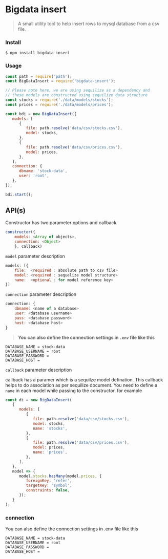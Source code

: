 # Bigdata insert

> A small utility tool to help insert rows to mysql database from a csv file.

### Install

```
$ npm install bigdata-insert
```

### Usage

```js
const path = require('path');
const BigDataInsert = require('bigdata-insert');

// Please note here, we are using sequilize as a dependency and
// these models are constructed using sequilize data structure
const stocks = require('./data/models/stocks');
const prices = require('./data/models/prices');

const bdi = new BigDataInsert({
   models: [
      {
         file: path.resolve('data/csv/stocks.csv'),
         model: stocks,
      },
      {
         file: path.resolve('data/csv/prices.csv'),
         model: prices,
      },
   ],
   connection: {
      dbname: 'stock-data',
      user: 'root',
   },
});

bdi.start();
```

## API(s)

Constructor has two parameter options and callback

```js
constructor({
	models: <Array of objects>,
	connection: <Object>
	}, callback)
```

`model` parameter description

```js
models: [{
	file:  <required : absolute path to csv file>
	model: <required : sequelize model structure>
	name:  <optional : for model reference key>
}]
```

`connection` parameter description

```js
connection: {
	dbname: <name of a database>
	user: <database username>
	pass: <database password>
	host: <database host>
}
```

> **You can also define the connection settings in `.env` file like this**

```
DATABASE_NAME = stock-data
DATABASE_USERNAME = root
DATABASE_PASSWORD =
DATABASE_HOST =
```

`callback` parameter description

callback has a paramer which is a sequilze model defination. This callback helps to do association as per sequilize document. You need to define a `name` in each model while passing to the constructor.
for example

```js
const di = new BigDataInsert(
   {
      models: [
         {
            file: path.resolve('data/csv/stocks.csv'),
            model: stocks,
            name: 'stocks',
         },
         {
            file: path.resolve('data/csv/prices.csv'),
            model: prices,
            name: 'prices',
         },
      ],
   },
   model => {
      model.stocks.hasMany(model.prices, {
         foreignKey: 'refer',
         targetKey: 'symbol',
         constraints: false,
      });
   }
);
```

### connection

You can also define the connection settings in .env file like this

```
DATABASE_NAME = stock-data
DATABASE_USERNAME = root
DATABASE_PASSWORD =
DATABASE_HOST =
```
